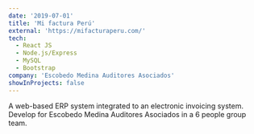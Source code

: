 ```yaml
---
date: '2019-07-01'
title: 'Mi factura Perú'
external: 'https://mifacturaperu.com/'
tech:
  - React JS
  - Node.js/Express
  - MySQL
  - Bootstrap
company: 'Escobedo Medina Auditores Asociados'
showInProjects: false
---
```


A web-based ERP system integrated to an electronic invoicing system. Develop for Escobedo Medina Auditores Asociados in a 6 people group team.